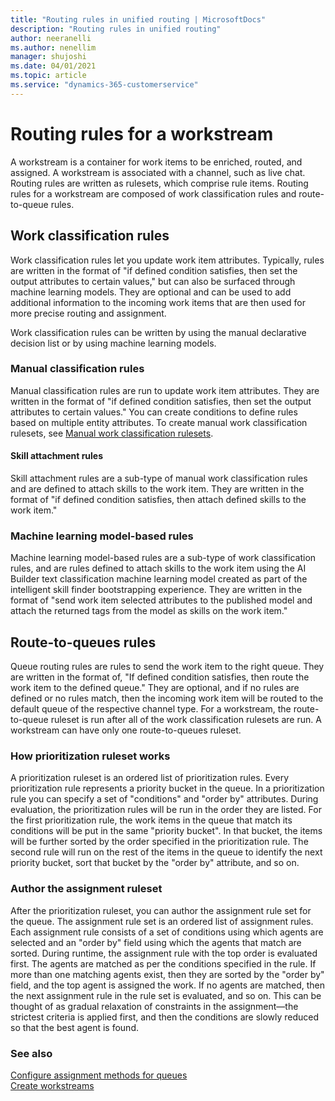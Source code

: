 ```yaml
---
title: "Routing rules in unified routing | MicrosoftDocs"
description: "Routing rules in unified routing"
author: neeranelli
ms.author: nenellim
manager: shujoshi
ms.date: 04/01/2021
ms.topic: article
ms.service: "dynamics-365-customerservice"
---
```


# Routing rules for a workstream

A workstream is a container for work items to be enriched, routed, and assigned. A workstream is associated with a channel, such as live chat. Routing rules are written as rulesets, which comprise rule items. Routing rules for a workstream are composed of work classification rules and route-to-queue rules.

## Work classification rules

Work classification rules let you update work item attributes. Typically, rules are written in the format of "if defined condition satisfies, then set the output attributes to certain values," but can also be surfaced through machine learning models. They are optional and can be used to add additional information to the incoming work items that are then used for more precise routing and assignment.

Work classification rules can be written by using the manual declarative decision list or by using machine learning models.

### Manual classification rules

Manual classification rules are run to update work item attributes. They are written in the format of "if defined condition satisfies, then set the output attributes to certain values." You can create conditions to define rules based on multiple entity attributes. To create manual work classification rulesets, see [Manual work classification rulesets](configure-work-classification.md#manual-work-classification-ruleset).

#### Skill attachment rules

Skill attachment rules are a sub-type of manual work classification rules and are defined to attach skills to the work item. They are written in the format of "if defined condition satisfies, then attach defined skills to the work item."

### Machine learning model-based rules

Machine learning model-based rules are a sub-type of work classification rules, and are rules defined to attach skills to the work item using the AI Builder text classification machine learning model created as part of the intelligent skill finder bootstrapping experience. They are written in the format of "send work item selected attributes to the published model and attach the returned tags from the model as skills on the work item."

## Route-to-queues rules

Queue routing rules are rules to send the work item to the right queue. They are written in the format of, "If defined condition satisfies, then route the work item to the defined queue." They are optional, and if no rules are defined or no rules match, then the incoming work item will be routed to the default queue of the respective channel type. For a workstream, the route-to-queue ruleset is run after all of the work classification rulesets are run. A workstream can have only one route-to-queues ruleset.

### How prioritization ruleset works

A prioritization ruleset is an ordered list of prioritization rules. Every prioritization rule represents a priority bucket in the queue. In a prioritization rule you can specify a set of "conditions" and "order by" attributes. During evaluation, the prioritization rules will be run in the order they are listed. For the first prioritization rule, the work items in the queue that match its conditions will be put in the same "priority bucket". In that bucket, the items will be further sorted by the order specified in the prioritization rule. The second rule will run on the rest of the items in the queue to identify the next priority bucket, sort that bucket by the "order by" attribute, and so on.

### Author the assignment ruleset

After the prioritization ruleset, you can author the assignment rule set for the queue. The assignment rule set is an ordered list of assignment rules. Each assignment rule consists of a set of conditions using which agents are selected and an "order by" field using which the agents that match are sorted. During runtime, the assignment rule with the top order is evaluated first. The agents are matched as per the conditions specified in the rule. If more than one matching agents exist, then they are sorted by the "order by" field, and the top agent is assigned the work. If no agents are matched, then the next assignment rule in the rule set is evaluated, and so on. This can be thought of as gradual relaxation of constraints in the assignment—the strictest criteria is applied first, and then the conditions are slowly reduced so that the best agent is found.

### See also

[Configure assignment methods for queues](assignment-methods.md)  
[Create workstreams](create-workstreams.md)  
